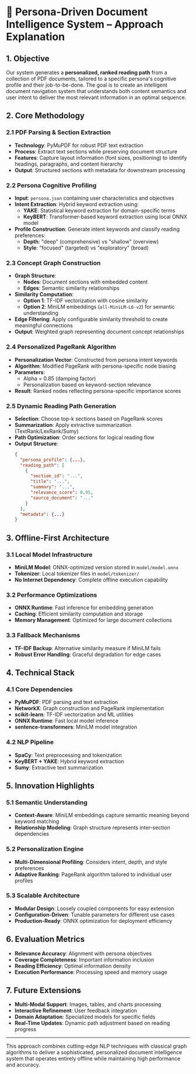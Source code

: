# 🧠 Persona-Driven Document Intelligence System – Approach Explanation

## 1. Objective

Our system generates a **personalized, ranked reading path** from a collection of PDF documents, tailored to a specific persona's cognitive profile and their job-to-be-done. The goal is to create an intelligent document navigation system that understands both content semantics and user intent to deliver the most relevant information in an optimal sequence.

## 2. Core Methodology

### 2.1 PDF Parsing & Section Extraction
- **Technology**: PyMuPDF for robust PDF text extraction
- **Process**: Extract text sections while preserving document structure
- **Features**: Capture layout information (font sizes, positioning) to identify headings, paragraphs, and content hierarchy
- **Output**: Structured sections with metadata for downstream processing

### 2.2 Persona Cognitive Profiling
- **Input**: `persona.json` containing user characteristics and objectives
- **Intent Extraction**: Hybrid keyword extraction using:
  - **YAKE**: Statistical keyword extraction for domain-specific terms
  - **KeyBERT**: Transformer-based keyword extraction using local ONNX model
- **Profile Construction**: Generate intent keywords and classify reading preferences:
  - **Depth**: "deep" (comprehensive) vs "shallow" (overview)
  - **Style**: "focused" (targeted) vs "exploratory" (broad)

### 2.3 Concept Graph Construction
- **Graph Structure**: 
  - **Nodes**: Document sections with embedded content
  - **Edges**: Semantic similarity relationships
- **Similarity Computation**: 
  - **Option 1**: TF-IDF vectorization with cosine similarity
  - **Option 2**: MiniLM embeddings (`all-MiniLM-L6-v2`) for semantic understanding
- **Edge Filtering**: Apply configurable similarity threshold to create meaningful connections
- **Output**: Weighted graph representing document concept relationships

### 2.4 Personalized PageRank Algorithm
- **Personalization Vector**: Constructed from persona intent keywords
- **Algorithm**: Modified PageRank with persona-specific node biasing
- **Parameters**: 
  - Alpha = 0.85 (damping factor)
  - Personalization based on keyword-section relevance
- **Result**: Ranked nodes reflecting persona-specific importance scores

### 2.5 Dynamic Reading Path Generation
- **Selection**: Choose top-k sections based on PageRank scores
- **Summarization**: Apply extractive summarization (TextRank/LexRank/Sumy)
- **Path Optimization**: Order sections for logical reading flow
- **Output Structure**:
  ```json
  {
    "persona_profile": {...},
    "reading_path": [
      {
        "section_id": "...",
        "title": "...",
        "summary": "...",
        "relevance_score": 0.95,
        "source_document": "..."
      }
    ],
    "metadata": {...}
  }
  ```

## 3. Offline-First Architecture

### 3.1 Local Model Infrastructure
- **MiniLM Model**: ONNX-optimized version stored in `model/model.onnx`
- **Tokenizer**: Local tokenizer files in `model/tokenizer/`
- **No Internet Dependency**: Complete offline execution capability

### 3.2 Performance Optimizations
- **ONNX Runtime**: Fast inference for embedding generation
- **Caching**: Efficient similarity computation and storage
- **Memory Management**: Optimized for large document collections

### 3.3 Fallback Mechanisms
- **TF-IDF Backup**: Alternative similarity measure if MiniLM fails
- **Robust Error Handling**: Graceful degradation for edge cases

## 4. Technical Stack

### 4.1 Core Dependencies
- **PyMuPDF**: PDF parsing and text extraction
- **NetworkX**: Graph construction and PageRank implementation
- **scikit-learn**: TF-IDF vectorization and ML utilities
- **ONNX Runtime**: Fast local model inference
- **sentence-transformers**: MiniLM model integration

### 4.2 NLP Pipeline
- **SpaCy**: Text preprocessing and tokenization
- **KeyBERT + YAKE**: Hybrid keyword extraction
- **Sumy**: Extractive text summarization

## 5. Innovation Highlights

### 5.1 Semantic Understanding
- **Context-Aware**: MiniLM embeddings capture semantic meaning beyond keyword matching
- **Relationship Modeling**: Graph structure represents inter-section dependencies

### 5.2 Personalization Engine
- **Multi-Dimensional Profiling**: Considers intent, depth, and style preferences
- **Adaptive Ranking**: PageRank algorithm tailored to individual user profiles

### 5.3 Scalable Architecture
- **Modular Design**: Loosely coupled components for easy extension
- **Configuration-Driven**: Tunable parameters for different use cases
- **Production-Ready**: ONNX optimization for deployment efficiency

## 6. Evaluation Metrics

- **Relevance Accuracy**: Alignment with persona objectives
- **Coverage Completeness**: Important information inclusion
- **Reading Efficiency**: Optimal information density
- **Execution Performance**: Processing speed and memory usage

## 7. Future Extensions

- **Multi-Modal Support**: Images, tables, and charts processing
- **Interactive Refinement**: User feedback integration
- **Domain Adaptation**: Specialized models for specific fields
- **Real-Time Updates**: Dynamic path adjustment based on reading progress

---

This approach combines cutting-edge NLP techniques with classical graph algorithms to deliver a sophisticated, personalized document intelligence system that operates entirely offline while maintaining high performance and accuracy.